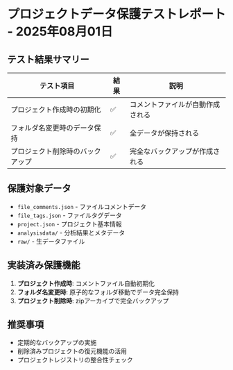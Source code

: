 # プロジェクトデータ保護テストレポート - 2025年08月01日

## テスト結果サマリー

| テスト項目 | 結果 | 説明 |
|---------|------|------|
| プロジェクト作成時の初期化 | ✅ | コメントファイルが自動作成される |
| フォルダ名変更時のデータ保持 | ✅ | 全データが保持される |
| プロジェクト削除時のバックアップ | ✅ | 完全なバックアップが作成される |

## 保護対象データ

- `file_comments.json` - ファイルコメントデータ
- `file_tags.json` - ファイルタグデータ
- `project.json` - プロジェクト基本情報
- `analysisdata/` - 分析結果とメタデータ
- `raw/` - 生データファイル

## 実装済み保護機能

1. **プロジェクト作成時**: コメントファイル自動初期化
2. **フォルダ名変更時**: 原子的なフォルダ移動でデータ完全保持
3. **プロジェクト削除時**: zipアーカイブで完全バックアップ

## 推奨事項

- 定期的なバックアップの実施
- 削除済みプロジェクトの復元機能の活用
- プロジェクトレジストリの整合性チェック

